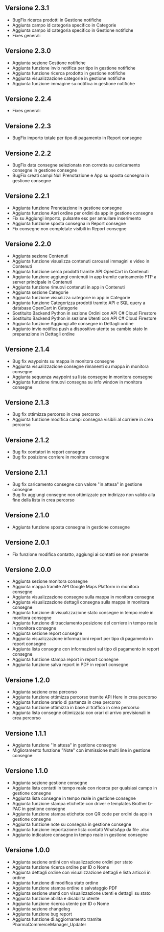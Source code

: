 ## Versione 2.3.1
- BugFix ricerca prodotti in Gestione notifiche
- Aggiunta campo id categoria specifico in Categorie
- Aggiunta campo id categoria specifico in Gestione notifiche
- Fixes generali


## Versione 2.3.0
- Aggiunta sezione Gestione notifiche
- Aggiunta funzione invio notifica per tipo in gestione notifiche
- Aggiunta funzione ricerca prodotto in gestione notifiche
- Aggiunta visualizzazione categorie in gestione notifiche
- Aggiunta funzione immagine su notifica in gestione notifiche


## Versione 2.2.4
- Fixes generali


## Versione 2.2.3
- BugFix importo totale per tipo di pagamento in Report consegne


## Versione 2.2.2
- BugFix data consegne selezionata non corretta su caricamento consegne in gestione consegne
- BugFix creati campi Null Prenotazione e App su sposta consegna in gestione consegne 


## Versione 2.2.1
- Aggiunta funzione Prenotazione in gestione consegne
- Aggiunta funzione Apri ordine per ordini da app in gestione consegne
- Fix su Aggiungi importo, pulsante esc per annullare inserimento
- Aggiunta funzione sposta consegna in Report consegne
- Fix consegne non completate visibili in Report consegne


## Versione 2.2.0
- Aggiunta sezione Contenuti
- Aggiunta funzione visualizza contenuti carousel immagini e video in Contenuti
- Aggiunta funzione cerca prodotti tramite API OpenCart in Contenuti
- Aggiunta funzione aggiungi contenuti in app tramite caricamento FTP a server principale in Contenuti
- Aggiunta funzione rimuovi contenuti in app in Contenuti
- Aggiunta sezione Categorie
- Aggiunta funzione visualizza categorie in app in Categorie
- Aggiunta funzione Categorizza prodotti tramite API e SQL query a database OpenCart in Categorie
- Sostituito Backend Python in sezione Ordini con API C# Cloud Firestore
- Sostituito Backend Python in sezione Utenti con API C# Cloud Firestore
- Aggiunta funzione Aggiungi alle consegne in Dettagli ordine
- Aggiunto invio notifica push a dispositivo utente su cambio stato In preparazione in Dettagli ordine


## Versione 2.1.4
- Bug fix waypoints su mappa in monitora consegne
- Aggiunta visualizzazione consegne rimanenti su mappa in monitora consegne
- Aggiunta sequenza waypoint su lista consegne in monitora consegne
- Aggiunta funzione rimuovi consegna su info window in monitora consegne


## Versione 2.1.3 
- Bug fix ottimizza percorso in crea percorso
- Aggiunta funzione modifica campi consegna visibili al corriere in crea percorso


## Versione 2.1.2 
- Bug fix contatori in report consegne
- Bug fix posizione corriere in monitora consegne


## Versione 2.1.1 
- Bug fix caricamento consegne con valore "in attesa" in gestione consegne
- Bug fix aggiungi consegne non ottimizzate per indirizzo non valido alla fine della lista in crea percorso


## Versione 2.1.0 
- Aggiunta funzione sposta consegna in gestione consegne


## Versione 2.0.1 
- Fix funzione modifica contatto, aggiungi ai contatti se non presente


## Versione 2.0.0 
- Aggiunta sezione monitora consegne
- Aggiunta mappa tramite API Google Maps Platform in monitora consegne
- Aggiunta visualizzazione consegne sulla mappa in monitora consegne
- Aggiunta visualizzazione dettagli consegna sulla mappa in monitora consegne
- Aggiunta funzione di visualizzazione stato consegne in tempo reale in monitora consegne
- Aggiunta funzione di tracciamento posizione del corriere in tempo reale in monitora consegne
- Aggiunta sezione report consegne
- Aggiunta visualizzazione informazioni report per tipo di pagamento in report consegne
- Aggiunta lista consegne con informazioni sul tipo di pagamento in report consegne
- Aggiunta funzione stampa report in report consegne
- Aggiunta funzione salva report in PDF in report consegne


## Versione 1.2.0 
- Aggiunta sezione crea percorso
- Aggiunta funzione ottimizza percorso tramite API Here in crea percorso
- Aggiunta funzione orario di partenza in crea percorso
- Aggiunta funzione ottimizza in base al traffico in crea percorso
- Aggiunta lista consegne ottimizzata con orari di arrivo previsionali in crea percorso


## Versione 1.1.1 
- Aggiunta funzione "In attesa" in gestione consegne
- Miglioramento funzione "Note" con immissione multi line in gestione consegne


## Versione 1.1.0 
- Aggiunta sezione gestione consegne
- Aggiunta lista contatti in tempo reale con ricerca per qualsiasi campo in gestione consegne
- Aggiunta lista consegne in tempo reale in gestione consegne
- Aggiunta funzione stampa etichette con driver e templates Brother b-PAC in gestione consegne
- Aggiunta funzione stampa etichette con QR code per ordini da app in gestione consegne
- Aggiunta funzione note su consegna in gestione consegne
- Aggiunta funzione importazione lista contatti WhatsApp da file .xlsx
- Aggiunto indicatore consegne in tempo reale in gestione consegne


## Versione 1.0.0  
- Aggiunta sezione ordini con visualizzazione ordini per stato
- Aggiunta funzione ricerca ordine per ID o Nome  
- Aggiunta dettagli ordine con visualizzazione dettagli e lista articoli in ordine
- Aggiunta funzione di modifica stato ordine
- Aggiunta funzione stampa ordine e salvataggio PDF
- Aggiunta sezione utenti con visualizzazione utenti e dettagli su stato
- Aggiunta funzione abilita e disabilita utente
- Aggiunta funzione ricerca utente per ID o Nome
- Aggiunta sezione changelog
- Aggiunta funzione bug report
- Aggiunta funzione di aggiornamento tramite PharmaCommerceManager_Updater

